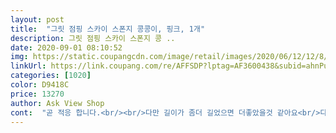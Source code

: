 ```yaml
---
layout: post 
title:  "그릿 점핑 스카이 스폰지 콩콩이, 핑크, 1개" 
description: 그릿 점핑 스카이 스폰지 콩 ..
date: 2020-09-01 08:10:52 
img: https://static.coupangcdn.com/image/retail/images/2020/06/12/12/8/782c8ac8-a73a-4888-bcfa-3e449df3bd31.jpg 
linkUrl: https://link.coupang.com/re/AFFSDP?lptag=AF3600438&subid=ahnPublicAsk&pageKey=1693440631&itemId=2883151790&vendorItemId=70872232357&traceid=V0-113-6d989bd9f089ef26 
categories: [1020] 
color: D9418C 
price: 13270 
author: Ask View Shop 
cont:  "곧 적응 합니다.<br/><br/>다만 길이가 좀더 길었으면 더좋았을것 같아요<br/>다만 아직 키가 작어서 줄을 땡기면서 콩콩콩 뛰어야되는데 쬐금 어려워해서 같이 도와주니깐.<br/><br/>다좋은데 불때문에 실망이 ㅠㅠ<br/>도와주는건 힘들지만 땀도 나고 열심히 하네요<br/>받자마자 빤작거리길래봤는데 한쪽만나오네요... <br/><br/>소리도 나고 불빛도 나고<br/>손잡이양쪽다 불이나오는게맞는거죠?<br/>스펀지 재질이라서 매트 위에서 뛰니깐.<br/> 울림도 크지않아서 좋아요 <br/>스펀지가 생각보다 단단해서 좋아요ㅎㅎ<br/>시골에서 방학동안 심심하기도 해서 샀는데<br/>아이가 좋아해서 교환도못하고쓰는데... <br/><br/>아이들이 너무 신나합니다.<br/> 첨에는 어떻게 하는지 잘몰라서 어리둥절이지만.<br/><br/>애들이 너무 좋아해요<br/>요즘 날씨 덕분에 집에서, 실내 활동이 주가되는 장마철인데 <br/>운동하자 하면서 놀이 하네요 <br/>이건 키크는 운동이라고 알려주니깐.<br/> 너무나 열심히 콩콩 뜁니다.<br/><br/>저희아이들은 42개월 여아둥이입니다<br/>제가 해도 재밋는지라... <br/> 아이들도 너무 좋아 합니다.<br/><br/>키큰다고 자주하라고 하니 매일마다 뛰고있네요ㅎ<br/>하... <br/>.<br/>아이친구도 같은데에서샀는데 양쪽다불이나온다고하네요 ㅠ<br/>" 
---
```

